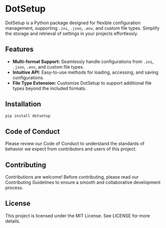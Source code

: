 # DotSetup

DotSetup is a Python package designed for flexible configuration management, supporting `.ini`, `.json`, `.env`, and custom file types. Simplify the storage and retrieval of settings in your projects effortlessly.

## Features

- **Multi-format Support:** Seamlessly handle configurations from `.ini`, `.json`, `.env`, and custom file types.
- **Intuitive API:** Easy-to-use methods for loading, accessing, and saving configurations.
- **File Type Extension:** Customize DotSetup to support additional file types beyond the included formats.

## Installation

```bash
pip install dotsetup
```
## Code of Conduct

Please review our Code of Conduct to understand the standards of behavior we expect from contributors and users of this project.

## Contributing
Contributions are welcome! Before contributing, please read our Contributing Guidelines to ensure a smooth and collaborative development process.

## License
This project is licensed under the MIT License. See LICENSE for more details.